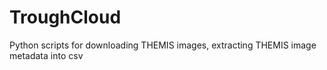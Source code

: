 # TroughCloud
Python scripts for downloading THEMIS images, extracting THEMIS image metadata into csv

